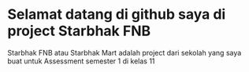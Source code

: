# Selamat datang di github saya di project Starbhak FNB



Starbhak FNB atau Starbhak Mart adalah project dari sekolah yang saya buat untuk Assessment semester 1 di kelas 11 







